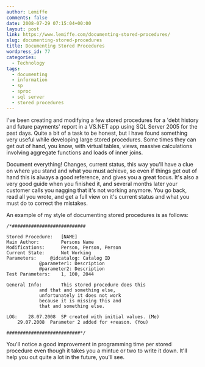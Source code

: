 ```yaml
---
author: Lemiffe
comments: false
date: 2008-07-29 07:15:04+00:00
layout: post
link: https://www.lemiffe.com/documenting-stored-procedures/
slug: documenting-stored-procedures
title: Documenting Stored Procedures
wordpress_id: 77
categories:
  - Technology
tags:
  - documenting
  - information
  - sp
  - sproc
  - sql server
  - stored procedures
---
```


I've been creating and modifying a few stored procedures for a 'debt history and future payments' report in a VS.NET app using SQL Server 2005 for the past days. Quite a bit of a task to be honest, but I have found something very useful while developing large stored procedures. Some times they can get out of hand, you know, with virtual tables, views, massive calculations involving aggregate functions and loads of inner joins.

Document everything! Changes, current status, this way you'll have a clue on where you stand and what you must achieve, so even if things get out of hand this is always a good reference, and gives you a great focus. It's also a very good guide when you finished it, and several months later your customer calls you nagging that it's not working anymore. You go back, read all you wrote, and get a full view on it's current status and what you must do to correct the mistakes.

An example of my style of documenting stored procedures is as follows:

<!-- more -->

    /*###########################

    Stored Procedure:	[NAME]
    Main Author:		Persons Name
    Modifications:		Person, Person, Person
    Current State:		Not Working
    Parameters:		@idcatalog: Catalog ID
    			@parameter1: Description
    			@parameter2: Description
    Test Parameters:	1, 100, 2044

    General Info:		This stored procedure does this
    			and that and something else,
    			unfortunately it does not work
    			because it is missing this and
    			that and something else.

    LOG:	28.07.2008	SP created with initial values. (Me)
    	29.07.2008	Parameter 2 added for +reason. (You)

    ###########################*/

You'll notice a good improvement in programming time per stored procedure even though it takes you a mintue or two to write it down. It'll help you out quite a lot in the future, you'll see.
